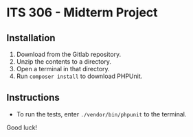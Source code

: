 # ITS 306 - Midterm Project

## Installation

1. Download from the Gitlab repository.
2. Unzip the contents to a directory.
3. Open a terminal in that directory.
4. Run ```composer install``` to download PHPUnit.

## Instructions

* To run the tests, enter ```./vendor/bin/phpunit``` to the terminal.

Good luck!